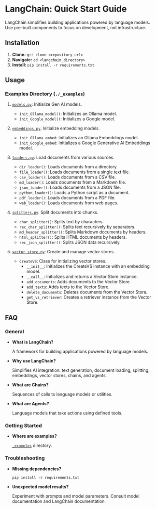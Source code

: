 # LangChain: Quick Start Guide

LangChain simplifies building applications powered by language models. Use pre-built components to focus on development, not infrastructure.
## Installation

1.  **Clone:** `git clone <repository_url>`
2.  **Navigate:** `cd <langchain_directory>`
3.  **Install:** `pip install -r requirements.txt`

## Usage

### Examples Directory (`./_examples`)

1.  [`models.py`](./_examples/models.py): Initialize Gen AI models.
    *   `init_Ollama_model()`: Initializes an Ollama model.
    *   `init_Google_model()`: Initializes a Google model.

2.  [`embeddings.py`](./_examples/embeddings.py): Initialize embedding models.
    *   `init_Ollama_embed`: Initializes an Ollama Embeddings model.
    *   `init_Google_embed`: Initializes a Google Generative AI Embeddings model.

3.  [`loaders.py`](./_examples/loaders.py): Load documents from various sources.
    *   `dir_loader()`: Loads documents from a directory.
    *   `file_loader()`: Loads documents from a single text file.
    *   `csv_loader()`: Loads documents from a CSV file.
    *   `md_loader()`: Loads documents from a Markdown file.
    *   `json_loader()`: Loads documents from a JSON file.
    *   `python_loader()`: Loads a Python script as a document.
    *   `pdf_loader()`: Loads documents from a PDF file.
    *   `web_loader()`: Loads documents from web pages.

4.  [`splitters.py`](./_examples/splitters.py): Split documents into chunks.
    *   `char_splitter()`: Splits text by characters.
    *   `rec_char_splitter()`: Splits text recursively by separators.
    *   `md_header_splitter()`: Splits Markdown documents by headers.
    *   `html_splitter()`: Splits HTML documents by headers.
    *   `rec_json_splitter()`: Splits JSON data recursively.

5.  [`vector_store.py`](./_examples/vector_store.py): Create and manage vector stores.
    *   `CreateVS`: Class for initializing vector stores.
        *   `__init__`: Initializes the CreateVS instance with an embedding model.
        *   `__call__`: Initializes and returns a Vector Store instance.
        *   `add_documents`: Adds documents to the Vector Store.
        *   `add_texts`: Adds texts to the Vector Store.
        *   `delete_documents`: Deletes documents from the Vector Store.
        *   `get_vs_retriever`: Creates a retriever instance from the Vector Store.

## FAQ

### General

- **What is LangChain?**

  A framework for building applications powered by language models.
  
- **Why use LangChain?**

  Simplifies AI integration: text generation, document loading, splitting, embeddings, vector stores, chains, and agents.

- **What are Chains?**

  Sequences of calls to language models or utilities.

- **What are Agents?**

  Language models that take actions using defined tools.


### Getting Started

- **Where are examples?**

  [`_examples`](./_examples) directory.

  
### Troubleshooting

- **Missing dependencies?**

  `pip install -r requirements.txt`

- **Unexpected model results?**

  Experiment with prompts and model parameters.  Consult model documentation and LangChain documentation.

